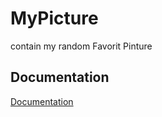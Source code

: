 # MyPicture
contain my random Favorit Pinture 


## Documentation

[Documentation](https://linktodocumentation)

